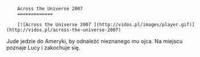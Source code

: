 
        Across the Universe 2007 
        =============
        
        [![Across the Universe 2007 ](http://vidos.pl/images/player.gif)](http://vidos.pl/across-the-universe-2007)
        
        
 Jude jedzie do Ameryki, by odnaleźć nieznanego mu ojca. Na miejscu poznaje Lucy i zakochuje się.
    